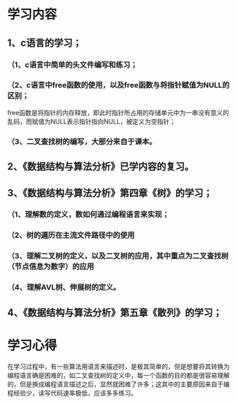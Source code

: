 # 学习内容
## 1、c语言的学习；
### （1、c语言中简单的头文件编写和练习；
### （2、c语言中free函数的使用，以及free函数与将指针赋值为NULL的区别；
free函数是将指针的内存释放，即此时指针所占用的存储单元中为一串没有意义的乱码，而赋值为NULL表示指针指向NULL，被定义为空指针；
### （3、二叉查找树的编写，大部分来自于课本。
## 2、《数据结构与算法分析》已学内容的复习。
## 3、《数据结构与算法分析》第四章《树》的学习；
### （1、理解数的定义，数如何通过编程语言来实现；
### （2、树的遍历在主流文件路径中的使用
### （3、理解二叉树的定义，以及二叉树的应用，其中重点为二叉查找树（节点信息为数字）的应用
### （4、理解AVL树、伸展树的定义。
## 4、《数据结构与算法分析》第五章《散列》的学习；
# 学习心得
在学习过程中，有一些算法用语言来描述时，是极其简单的，但是想要将其转换为编程语言确是困难的，如二叉查找树的定义中，每一个函数的目的都是很容易理解的，但是换成编程语言描述之后，显然就困难了许多；这其中的主要原因来自于编程经验少，读写代码速率极低，应该多多练习。
